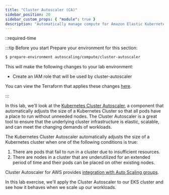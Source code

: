 ```yaml
---
title: "Cluster Autoscaler (CA)"
sidebar_position: 20
sidebar_custom_props: { "module": true }
description: "Automatically manage compute for Amazon Elastic Kubernetes Service with Cluster Autoscaler."
---
```


\::required-time

:::tip Before you start
Prepare your environment for this section:

```bash timeout=300 wait=30
$ prepare-environment autoscaling/compute/cluster-autoscaler
```

This will make the following changes to your lab environment:

- Create an IAM role that will be used by cluster-autoscaler

You can view the Terraform that applies these changes [here](https://github.com/VAR::MANIFESTS_OWNER/VAR::MANIFESTS_REPOSITORY/tree/VAR::MANIFESTS_REF/manifests/modules/autoscaling/compute/cluster-autoscaler/.workshop/terraform).

:::

In this lab, we'll look at the [Kubernetes Cluster Autoscaler](https://github.com/kubernetes/autoscaler), a component that automatically adjusts the size of a Kubernetes Cluster so that all pods have a place to run without unneeded nodes. The Cluster Autoscaler is a great tool to ensure that the underlying cluster infrastructure is elastic, scalable, and can meet the changing demands of workloads.

The Kubernetes Cluster Autoscaler automatically adjusts the size of a Kubernetes cluster when one of the following conditions is true:

1. There are pods that fail to run in a cluster due to insufficient resources.
2. There are nodes in a cluster that are underutilized for an extended period of time and their pods can be placed on other existing nodes.

Cluster Autoscaler for AWS provides [integration with Auto Scaling groups](https://github.com/kubernetes/autoscaler/tree/master/cluster-autoscaler/cloudprovider/aws).

In this lab exercise, we'll apply the Cluster Autoscaler to our EKS cluster and see how it behaves when we scale up our workloads.
